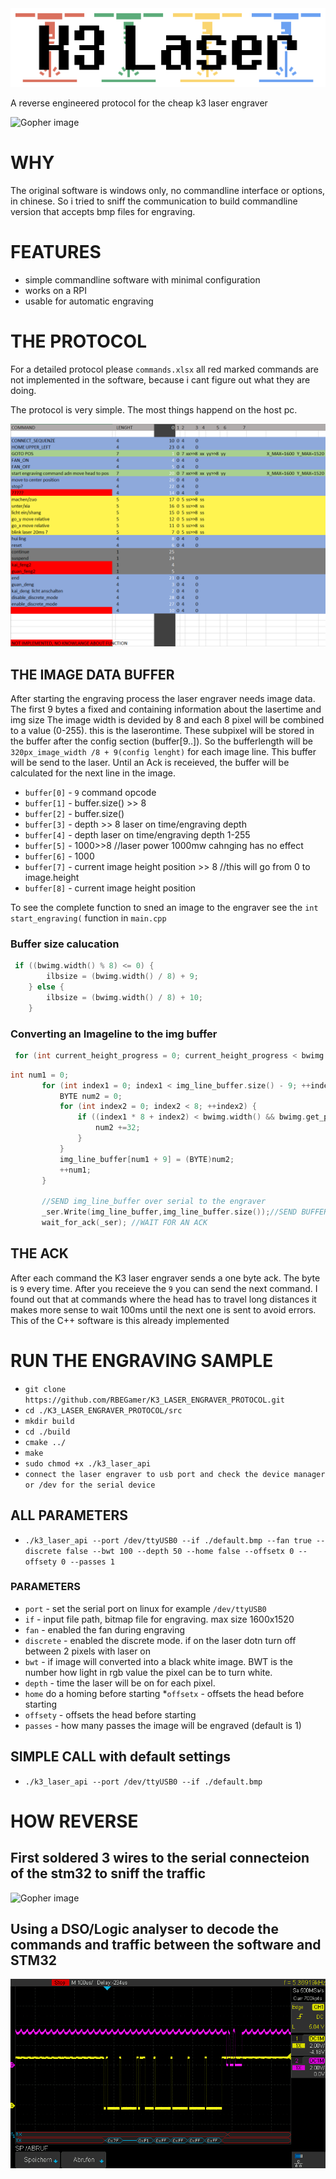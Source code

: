 <img src="/documentation/logo.png" />

A reverse engineered protocol for the cheap k3 laser engraver

![Gopher image](/documentation/pictures/device.JPG)


# WHY
The original software is windows only, no commandline interface or options, in chinese.
So i tried to sniff the communication to  build commandline version that accepts bmp files for engraving.





# FEATURES
* simple commandline software with minimal configuration
* works on a RPI
* usable for automatic engraving






# THE PROTOCOL

For a detailed protocol please `commands.xlsx`
all red marked commands are not implemented in the software, because i cant figure out what they are doing.

The protocol is very simple. The most things happend on the host pc.


![Gopher image](/documentation/known_commands.PNG)


## THE IMAGE DATA BUFFER
After starting the engraving process the laser engraver needs image data.
The first 9 bytes a fixed and containing information about the lasertime and img size
The image width is devided by 8 and each 8 pixel will be combined to a value  (0-255). this is the laserontime.
These subpixel will be stored in the buffer after the config section (buffer[9..]).
So the bufferlength will be `320px_image_width /8 + 9(config lenght)` for each image line.
This buffer will be send to the laser. Until an Ack is receieved, the buffer will be calculated for the next line in the image.

* `buffer[0]` - `9` command opcode
* `buffer[1]` -  buffer.size() >> 8
* `buffer[2]` - buffer.size()
* `buffer[3]` - depth >> 8   laser on time/engraving depth
* `buffer[4]` - depth    laser on time/engraving depth 1-255
* `buffer[5]` - 1000>>8 //laser power 1000mw cahnging has no effect
* `buffer[6]` - 1000
* `buffer[7]` - current image height position >> 8 //this will go from 0 to image.height
* `buffer[8]` - current image height position


To see the complete function to sned an image to the engraver see the `int start_engraving(` function in `main.cpp`


### Buffer size calucation
```cpp
 if ((bwimg.width() % 8) <= 0) {
        ilbsize = (bwimg.width() / 8) + 9;
    } else {
        ilbsize = (bwimg.width() / 8) + 10;
    }
 ```
 
 ### Converting an Imageline to the img buffer
 ```cpp
  for (int current_height_progress = 0; current_height_progress < bwimg.height(); ++current_height_progress) {
 ```
 
 
 
 ```cpp
 int num1 = 0;
        for (int index1 = 0; index1 < img_line_buffer.size() - 9; ++index1) {
            BYTE num2 = 0;
            for (int index2 = 0; index2 < 8; ++index2) {
                if ((index1 * 8 + index2) < bwimg.width() && bwimg.get_pixel((index1 * 8) + index2, current_height_progress).red == 0) {
                    num2 +=32;        
                }
            }
            img_line_buffer[num1 + 9] = (BYTE)num2;
            ++num1;
        }
        
        //SEND img_line_buffer over serial to the engraver
        _ser.Write(img_line_buffer,img_line_buffer.size());//SEND BUFFER TO ENGRAVER
        wait_for_ack(_ser); //WAIT FOR AN ACK
```



## THE ACK
After each command the K3 laser engraver sends a one byte ack. The byte is `9` every time.
After you receieve the `9` you can send the next command. 
I found out that at commands where the head has to travel long distances it makes more sense to wait 100ms until the next one is sent to avoid errors. This of the C++ software is this already implemented 







# RUN THE ENGRAVING SAMPLE
* `git clone https://github.com/RBEGamer/K3_LASER_ENGRAVER_PROTOCOL.git`
* `cd ./K3_LASER_ENGRAVER_PROTOCOL/src`
* `mkdir build`
* `cd ./build`
* `cmake ../`
* `make`
* `sudo chmod +x ./k3_laser_api`
* `connect the laser engraver to usb port and check the device manager or /dev for the serial device`

## ALL PARAMETERS
* `./k3_laser_api --port /dev/ttyUSB0 --if ./default.bmp --fan true --discrete false --bwt 100 --depth 50 --home false --offsetx 0 --offsety 0 --passes 1`

### PARAMETERS
* `port` - set the serial port on linux for example `/dev/ttyUSB0`
* `if` - input file path, bitmap file for engraving. max size 1600x1520
* `fan` - enabled the fan during engraving
* `discrete` - enabled the discrete mode. if on the laser dotn turn off between 2 pixels with laser on
* `bwt` - if image will converted into a black white image. BWT is the number how light in rgb value the pixel can be to turn white.
* `depth` - time the laser will be on for each pixel.
* `home` do a homing before starting
*`offsetx` - offsets the head before starting
* `offsety` -  offsets the head before starting
* `passes` - how many passes the image will be engraved  (default is 1)
## SIMPLE CALL with default settings
* `./k3_laser_api --port /dev/ttyUSB0 --if ./default.bmp`





# HOW REVERSE

## First soldered 3 wires to the serial connecteion of the stm32 to sniff the traffic
![Gopher image](/documentation/pictures/pcb.JPG)

## Using a DSO/Logic analyser to decode the commands and traffic between the software and STM32
![Gopher image](/documentation/pictures/scope.png)
